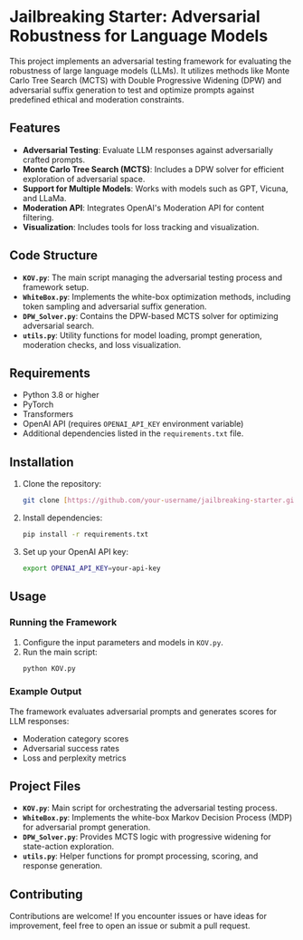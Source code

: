 
# Jailbreaking Starter: Adversarial Robustness for Language Models

This project implements an adversarial testing framework for evaluating the robustness of large language models (LLMs). It utilizes methods like Monte Carlo Tree Search (MCTS) with Double Progressive Widening (DPW) and adversarial suffix generation to test and optimize prompts against predefined ethical and moderation constraints.

## Features

- **Adversarial Testing**: Evaluate LLM responses against adversarially crafted prompts.
- **Monte Carlo Tree Search (MCTS)**: Includes a DPW solver for efficient exploration of adversarial space.
- **Support for Multiple Models**: Works with models such as GPT, Vicuna, and LLaMa.
- **Moderation API**: Integrates OpenAI's Moderation API for content filtering.
- **Visualization**: Includes tools for loss tracking and visualization.

## Code Structure

- **`KOV.py`**: The main script managing the adversarial testing process and framework setup.
- **`WhiteBox.py`**: Implements the white-box optimization methods, including token sampling and adversarial suffix generation.
- **`DPW_Solver.py`**: Contains the DPW-based MCTS solver for optimizing adversarial search.
- **`utils.py`**: Utility functions for model loading, prompt generation, moderation checks, and loss visualization.

## Requirements

- Python 3.8 or higher
- PyTorch
- Transformers
- OpenAI API (requires `OPENAI_API_KEY` environment variable)
- Additional dependencies listed in the `requirements.txt` file.

## Installation

1. Clone the repository:
   ```bash
   git clone [https://github.com/your-username/jailbreaking-starter.git](https://github.com/phantom2810/Jailbreak-Simulator-Adversarial-Testing-for-LLMs.git)
   ```

2. Install dependencies:
   ```bash
   pip install -r requirements.txt
   ```

3. Set up your OpenAI API key:
   ```bash
   export OPENAI_API_KEY=your-api-key
   ```

## Usage

### Running the Framework

1. Configure the input parameters and models in `KOV.py`.
2. Run the main script:
   ```bash
   python KOV.py
   ```

### Example Output
The framework evaluates adversarial prompts and generates scores for LLM responses:
- Moderation category scores
- Adversarial success rates
- Loss and perplexity metrics

## Project Files

- **`KOV.py`**: Main script for orchestrating the adversarial testing process.
- **`WhiteBox.py`**: Implements the white-box Markov Decision Process (MDP) for adversarial prompt generation.
- **`DPW_Solver.py`**: Provides MCTS logic with progressive widening for state-action exploration.
- **`utils.py`**: Helper functions for prompt processing, scoring, and response generation.

## Contributing

Contributions are welcome! If you encounter issues or have ideas for improvement, feel free to open an issue or submit a pull request.
